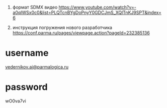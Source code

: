 1. формат SDMX видео
   https://www.youtube.com/watch?v=-a0qIWSx0c0&list=PLQTcnBYgDoPnyY0GDCJmS_XQlTnKJ9SPT&index=6

2. инструкция погружения нового разработчика
   https://conf.parma.ru/pages/viewpage.action?pageId=232385136

# username

vedernikov.ai@parmalogica.ru

# password

wO0va7vi

